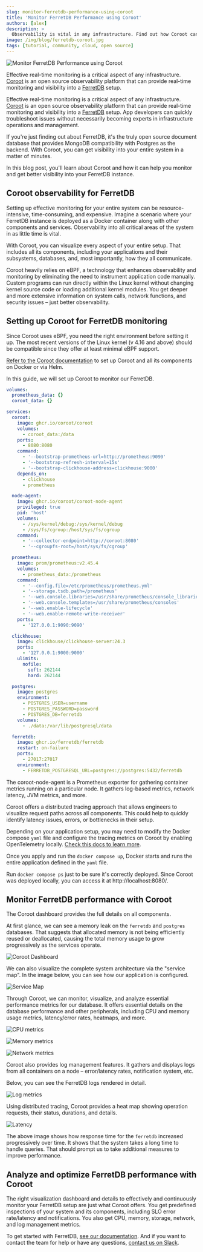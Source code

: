 ```yaml
---
slug: monitor-ferretdb-performance-using-coroot
title: 'Monitor FerretDB Performance using Coroot'
authors: [alex]
description: >
  Observability is vital in any infrastructure. Find out how Coroot can provide real-time monitoring and visibility into a FerretDB setup.
image: /img/blog/ferretdb-coroot.jpg
tags: [tutorial, community, cloud, open source]
---
```


![Monitor FerretDB Performance using Coroot](/img/blog/ferretdb-coroot.jpg)

Effective real-time monitoring is a critical aspect of any infrastructure.
[Coroot](https://coroot.com/) is an open source observability platform that can provide real-time monitoring and visibility into a [FerretDB](https://www.ferretdb.com/) setup.

<!--truncate-->

Effective real-time monitoring is a critical aspect of any infrastructure.
[Coroot](https://coroot.com/) is an open source observability platform that can provide real-time monitoring and visibility into a [FerretDB](https://www.ferretdb.com/) setup.
App developers can quickly troubleshoot issues without necessarily becoming experts in infrastructure operations and management.

If you're just finding out about FerretDB, it's the truly open source document database that provides MongoDB compatibility with Postgres as the backend.
With Coroot, you can get visibility into your entire system in a matter of minutes.

In this blog post, you'll learn about Coroot and how it can help you monitor and get better visibility into your FerretDB instance.

## Coroot observability for FerretDB

Setting up effective monitoring for your entire system can be resource-intensive, time-consuming, and expensive.
Imagine a scenario where your FerretDB instance is deployed as a Docker container along with other components and services.
Observability into all critical areas of the system in as little time is vital.

With Coroot, you can visualize every aspect of your entire setup.
That includes all its components, including your applications and their subsystems, databases, and, most importantly, how they all communicate.

Coroot heavily relies on eBPF, a technology that enhances observability and monitoring by eliminating the need to instrument application code manually.
Custom programs can run directly within the Linux kernel without changing kernel source code or loading additional kernel modules.
You get deeper and more extensive information on system calls, network functions, and security issues – just better observability.

## Setting up Coroot for FerretDB monitoring

Since Coroot uses eBPF, you need the right environment before setting it up.
The most recent versions of the Linux kernel (v 4.16 and above) should be compatible since they offer at least minimal eBPF support.

[Refer to the Coroot documentation](https://coroot.com/docs) to set up Coroot and all its components on Docker or via Helm.

In this guide, we will set up Coroot to monitor our FerretDB.

```yaml
volumes:
  prometheus_data: {}
  coroot_data: {}

services:
  coroot:
    image: ghcr.io/coroot/coroot
    volumes:
      - coroot_data:/data
    ports:
      - 8080:8080
    command:
      - '--bootstrap-prometheus-url=http://prometheus:9090'
      - '--bootstrap-refresh-interval=15s'
      - '--bootstrap-clickhouse-address=clickhouse:9000'
    depends_on:
      - clickhouse
      - prometheus

  node-agent:
    image: ghcr.io/coroot/coroot-node-agent
    privileged: true
    pid: 'host'
    volumes:
      - /sys/kernel/debug:/sys/kernel/debug
      - /sys/fs/cgroup:/host/sys/fs/cgroup
    command:
      - '--collector-endpoint=http://coroot:8080'
      - '--cgroupfs-root=/host/sys/fs/cgroup'

  prometheus:
    image: prom/prometheus:v2.45.4
    volumes:
      - prometheus_data:/prometheus
    command:
      - '--config.file=/etc/prometheus/prometheus.yml'
      - '--storage.tsdb.path=/prometheus'
      - '--web.console.libraries=/usr/share/prometheus/console_libraries'
      - '--web.console.templates=/usr/share/prometheus/consoles'
      - '--web.enable-lifecycle'
      - '--web.enable-remote-write-receiver'
    ports:
      - '127.0.0.1:9090:9090'

  clickhouse:
    image: clickhouse/clickhouse-server:24.3
    ports:
      - '127.0.0.1:9000:9000'
    ulimits:
      nofile:
        soft: 262144
        hard: 262144

  postgres:
    image: postgres
    environment:
      - POSTGRES_USER=username
      - POSTGRES_PASSWORD=password
      - POSTGRES_DB=ferretdb
    volumes:
      - ./data:/var/lib/postgresql/data

  ferretdb:
    image: ghcr.io/ferretdb/ferretdb
    restart: on-failure
    ports:
      - 27017:27017
    environment:
      - FERRETDB_POSTGRESQL_URL=postgres://postgres:5432/ferretdb
```

The coroot-node-agent is a Prometheus exporter for gathering container metrics running on a particular node.
It gathers log-based metrics, network latency, JVM metrics, and more.

Coroot offers a distributed tracing approach that allows engineers to visualize request paths across all components.
This could help to quickly identify latency issues, errors, or bottlenecks in their setup.

Depending on your application setup, you may need to modify the Docker compose `yaml` file and configure the tracing metrics on Coroot by enabling OpenTelemetry locally.
[Check this docs to learn more](https://coroot.com/docs/coroot-community-edition/tracing/overview).

Once you apply and run the `docker compose up`, Docker starts and runs the entire application defined in the `yaml` file.

Run `docker compose ps` just to be sure it's correctly deployed.
Since Coroot was deployed locally, you can access it at http://localhost:8080/.

## Monitor FerretDB performance with Coroot

The Coroot dashboard provides the full details on all components.

At first glance, we can see a memory leak on the `ferretdb` and `postgres` databases.
That suggests that allocated memory is not being efficiently reused or deallocated, causing the total memory usage to grow progressively as the services operate.

![Coroot Dashboard](/img/blog/ferretdb-coroot/01-dashboard.png)

We can also visualize the complete system architecture via the "service map".
In the image below, you can see how our application is configured.

![Service Map](/img/blog/ferretdb-coroot/02-svc-map.png)

Through Coroot, we can monitor, visualize, and analyze essential performance metrics for our database.
It offers essential details on the database performance and other peripherals, including CPU and memory usage metrics, latency/error rates, heatmaps, and more.

![CPU metrics](/img/blog/ferretdb-coroot/03-cpu.png)

![Memory metrics](/img/blog/ferretdb-coroot/04-mem.png)

![Network metrics](/img/blog/ferretdb-coroot/05-net.png)

Coroot also provides log management features.
It gathers and displays logs from all containers on a node – error/latency rates, notification system, etc.

Below, you can see the FerretDB logs rendered in detail.

![Log metrics](/img/blog/ferretdb-coroot/06-log.png)

Using distributed tracing, Coroot provides a heat map showing operation requests, their status, durations, and details.

![Latency](/img/blog/ferretdb-coroot/07-latency.png)

The above image shows how response time for the `ferretdb` increased progressively over time.
It shows that the system takes a long time to handle queries.
That should prompt us to take additional measures to improve performance.

## Analyze and optimize FerretDB performance with Coroot

The right visualization dashboard and details to effectively and continuously monitor your FerretDB setup are just what Coroot offers.
You get predefined inspections of your system and its components, including SLO error rate/latency and notifications.
You also get CPU, memory, storage, network, and log management metrics.

To get started with FerretDB, [see our documentation](https://docs.ferretdb.io/).
And if you want to contact the team for help or have any questions, [contact us on Slack](https://join.slack.com/t/ferretdb/shared_invite/zt-zqe9hj8g-ZcMG3~5Cs5u9uuOPnZB8~A).
